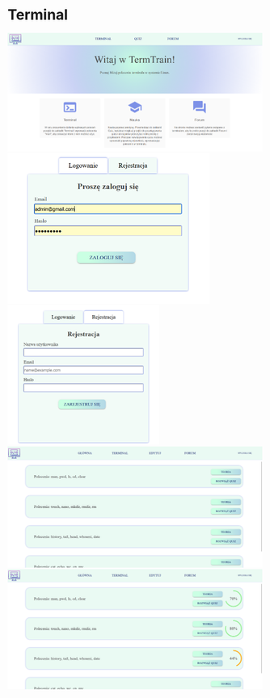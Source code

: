 # Terminal
<img src="Licencjat/project/main_page.png" alt="home page" title="Optional title">
<div>
  <img src="Licencjat/project/logowanie.png" alt="Alt text"  title="Optional title" style="width: 400px"> 
<img src="Licencjat/project/rejestracja.png" alt="Alt text" title="Optional title" style="width: 300px">
  </div>
<img src="Licencjat/project/list_quiz.png" alt="quiz" title="Optional title">
<img src="Licencjat/project/list_quiz2.png" alt="home page" title="Optional title">
